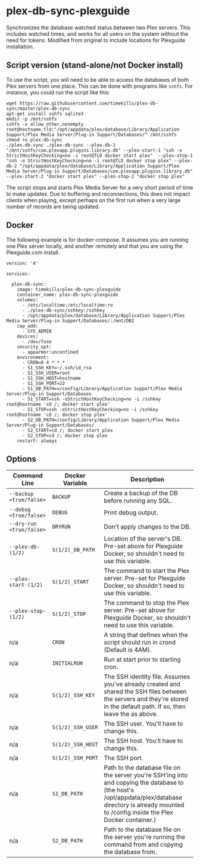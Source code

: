 # plex-db-sync-plexguide
Synchronizes the database watched status between two Plex servers. This includes watched times, and works for all users on the system without the need for tokens. Modified from original to include locations for Plexguide installation.

## Script version (stand-alone/not Docker install)
To use the script, you will need to be able to access the databases of both Plex servers from one place. This can be done with programs like `sshfs`. For instance, you could run the script like this:
```
wget https://raw.githubusercontent.com/timekills/plex-db-sync/master/plex-db-sync
apt-get install sshfs sqlite3
mkdir -p /mnt/sshfs
sshfs -o allow_other,nonempty root@hostname.tld:"/opt/appdata/plex/database/Library/Application Support/Plex Media Server/Plug-in Support/Databases/" /mnt/sshfs
chmod +x plex-db-sync
./plex-db-sync ./plex-db-sync --plex-db-1 "/mnt/sshfs/com.plexapp.plugins.library.db" --plex-start-1 "ssh -o StrictHostKeyChecking=no -i root@TLD docker start plex"  --plex-stop-1 "ssh -o StrictHostKeyChecking=no -i root@TLD docker stop plex" --plex-db-2 "/opt/appdata/plex/database/Library/Application Support/Plex Media Server/Plug-in Support/Databases/com.plexapp.plugins.library.db" --plex-start-2 "docker start plex" --plex-stop-2 "docker stop plex"
```
The script stops and starts Plex Media Server for a very short period of time to make updates. Due to buffering and reconnections, this does not impact clients when playing, except perhaps on the first run when a very large number of records are being updated.

## Docker
The following example is for docker-compose. It assumes you are running one Plex server locally, and another remotely and that you are using the Plexguide.com install.
```
version: '4'

services:

  plex-db-sync:
    image: timekills/plex-db-sync-plexguide
    container_name: plex-db-sync-plexguide
    volumes:
      - /etc/localtime:/etc/localtime:ro
      - ./plex-db-sync/sshkey:/sshkey
      - /opt/appdata/plex/database/Library/Application Support/Plex Media Server/Plug-in Support/Databases/:/mnt/DB2
    cap_add:
      - SYS_ADMIN
    devices:
      - /dev/fuse
    security_opt:
      - apparmor:unconfined
    environment:
      - CRON=0 4 * * *
      - S1_SSH_KEY=~/.ssh/id_rsa
      - S1_SSH_USER=root
      - S1_SSH_HOST=hostname
      - S1_SSH_PORT=22
      - S1_DB_PATH==/config/Library/Application Support/Plex Media Server/Plug-in Support/Databases
      - S1_START=ssh -oStrictHostKeyChecking=no -i /sshkey root@hostname 'cd /; docker start plex'
      - S1_STOP=ssh -oStrictHostKeyChecking=no -i /sshkey root@hostname 'cd /; docker stop plex'
      - S2_DB_PATH=/config/Library/Application Support/Plex Media Server/Plug-in Support/Databases/
      - S2_START=cd /; docker start plex
      - S2_STOP=cd /; docker stop plex
    restart: always
```

## Options

Command Line | Docker Variable | Description 
------------ | --------------- | -----------
`--backup <true/false>` | `BACKUP` | Create a backup of the DB before running any SQL.
`--debug <true/false>` | `DEBUG` | Print debug output.
`--dry-run <true/false>` | `DRYRUN` | Don't apply changes to the DB.
`--plex-db-(1/2)` | `S(1/2)_DB_PATH` | Location of the server's DB. Pre-set above for Plexguide Docker, so shouldn't need to use this variable.
`--plex-start-(1/2)` | `S(1/2)_START` | The command to start the Plex server. Pre-set for Plexguide Docker, so shouldn't need to use this variable.
`--plex-stop-(1/2)` | `S(1/2)_STOP` | The command to stop the Plex server. Pre-set above for Plexguide Docker, so shouldn't need to use this variable.
n/a | `CRON` | A string that defines when the script should run in crond (Default is 4AM).
n/a | `INITIALRUN` | Run at start prior to starting cron.
n/a | `S(1/2)_SSH_KEY` | The SSH identity file. Assumes you've already created and shared the SSH files between the servers and they're stored in the default path. If so, then leave the as above.
n/a | `S(1/2)_SSH_USER` | The SSH user. You'll have to change this.
n/a | `S(1/2)_SSH_HOST` | The SSH host. You'll have to change this.
n/a | `S(1/2)_SSH_PORT` | The SSH port.
n/a | `S1_DB_PATH` | Path to the database file on the server you're SSH'ing into and copying the database to (the host's /opt/appdata/plex/database directory is already mounted to /config inside the Plex Docker container.)
n/a | `S2_DB_PATH` | Path to the database file on the server you're running the command from and copying the database from.
